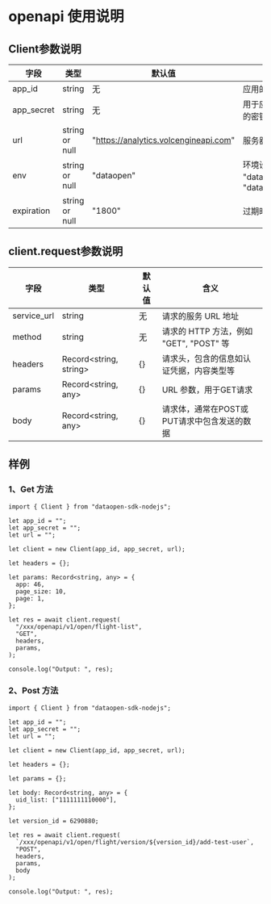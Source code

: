# openapi 使用说明

## Client参数说明

| 字段       | 类型            | 默认值                          | 含义                            |
|------------|-----------------|---------------------------------|---------------------------------|
| app_id     | string          | 无                              | 应用的唯一标识符                  |
| app_secret | string          | 无                              | 用于应用的安全认证的密钥          |
| url        | string or null  | "https://analytics.volcengineapi.com"    | 服务器的URL地址                  |
| env        | string or null  | "dataopen"                      | 环境设置，可选值为 "dataopen" 或 "dataopen_staging" |
| expiration | string or null  | "1800"                          | 过期时间，单位是秒            |

## client.request参数说明

| 字段         | 类型                       | 默认值    | 含义                                            |
|--------------|----------------------------|-----------|------------------------------------------------|
| service_url  | string                     | 无        | 请求的服务 URL 地址                            |
| method       | string                     | 无        | 请求的 HTTP 方法，例如 "GET", "POST" 等        |
| headers      | Record<string, string>     | {}        | 请求头，包含的信息如认证凭据，内容类型等       |
| params       | Record<string, any> | {}        | URL 参数，用于GET请求                          |
| body         | Record<string, any>        | {}        | 请求体，通常在POST或PUT请求中包含发送的数据    |


## 样例

### 1、Get 方法

```TS
import { Client } from "dataopen-sdk-nodejs";

let app_id = "";
let app_secret = "";
let url = "";

let client = new Client(app_id, app_secret, url);

let headers = {};

let params: Record<string, any> = {
  app: 46,
  page_size: 10,
  page: 1,
};

let res = await client.request(
  "/xxx/openapi/v1/open/flight-list",
  "GET",
  headers,
  params,
);

console.log("Output: ", res);
```

### 2、Post 方法

```TS
import { Client } from "dataopen-sdk-nodejs";

let app_id = "";
let app_secret = "";
let url = "";

let client = new Client(app_id, app_secret, url);

let headers = {};

let params = {};

let body: Record<string, any> = {
  uid_list: ["1111111110000"],
};

let version_id = 6290880;

let res = await client.request(
  `/xxx/openapi/v1/open/flight/version/${version_id}/add-test-user`,
  "POST",
  headers,
  params,
  body
);

console.log("Output: ", res);
```
